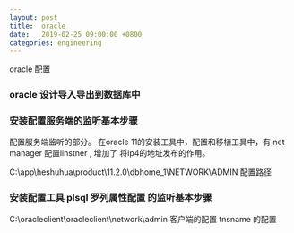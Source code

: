 ```yaml
---
layout: post
title:  oracle
date:   2019-02-25 09:00:00 +0800
categories: engineering
---
```

oracle 配置
### oracle 设计导入导出到数据库中

### 安装配置服务端的监听基本步骤
配置服务端监听的部分。
在oracle 11的安装工具中，配置和移植工具中，有 net manager
配置linstner , 增加了 将ip4的地址发布的作用。

C:\app\heshuhua\product\11.2.0\dbhome_1\NETWORK\ADMIN
配置路径
### 安装配置工具 plsql 罗列属性配置 的监听基本步骤
C:\oracleclient\oracleclient\network\admin
客户端的配置 tnsname 的配置
